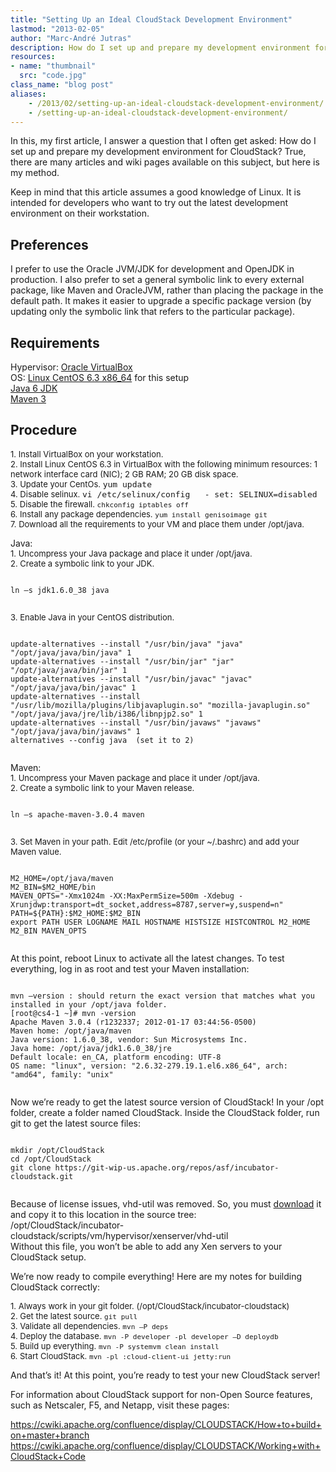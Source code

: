 ```yaml
---
title: "Setting Up an Ideal CloudStack Development Environment"
lastmod: "2013-02-05"
author: "Marc-André Jutras"
description: How do I set up and prepare my development environment for CloudStack?
resources:
- name: "thumbnail"
  src: "code.jpg"
class_name: "blog post"
aliases:
    - /2013/02/setting-up-an-ideal-cloudstack-development-environment/
    - /setting-up-an-ideal-cloudstack-development-environment/
---
```


<p>In this, my first article, I answer a question that I often get asked: How do I set up and prepare my development environment for CloudStack? True, there are many articles and wiki pages available on this subject, but here is my method.</p>

<p>Keep in mind that this article assumes a good knowledge of Linux. It is intended for developers who want to try out the latest development environment on their workstation.</p>

<h2>Preferences</h2>

<p>I prefer to use the Oracle JVM/JDK for development and OpenJDK in production. I also prefer to set a general symbolic link to every external package, like Maven and OracleJVM, rather than placing the package in the default path. It makes it easier to upgrade a specific package version (by updating only the symbolic link that refers to the particular package).</p>

<h2>Requirements</h2>

<p>Hypervisor: <a href="https://www.virtualbox.org/" target="_blank">Oracle VirtualBox</a><br> OS: <a href="http://www.centos.org/" target="_blank">Linux CentOS 6.3 x86_64</a> for this setup<br> <a href="http://www.oracle.com/technetwork/java/javase/downloads/index.html" target="_blank">Java 6 JDK</a><br> <a href="http://maven.apache.org/download.cgi" target="_blank">Maven 3</a></p>

<h2>Procedure</h2>

<p><span style="font-size: 13px;">1. Install VirtualBox on your workstation.</span><br> <span style="font-size: 13px;">2. Install Linux CentOS 6.3 in VirtualBox with the following minimum resources: 1 network interface card (NIC); 2 GB RAM; 20 GB disk space.</span><br> <span style="font-size: 13px;">3. Update your CentOs. </span><code style="font-size: 13px;">yum update</code><br> <span style="font-size: 13px;">4. Disable selinux. </span><code style="font-size: 13px;">vi /etc/selinux/config   - set: SELINUX=disabled</code><br> <span style="font-size: 13px;">5. Disable the firewall. <code>chkconfig iptables off</code></span><br> <span style="font-size: 13px;">6. Install any package dependencies. <code>yum install genisoimage git</code></span><br> <span style="font-size: 13px;">7. Download all the requirements to your VM and place them under /opt/java.</span></p>

<p>Java:<br> <span style="font-size: 13px;">1. Uncompress your Java package and place it under /opt/java.</span><br> <span style="font-size: 13px;">2. Create a symbolic link to your JDK.</span></p>

<pre><code>
ln –s jdk1.6.0_38 java

</code></pre>

<p><span style="font-size: 13px;">3. Enable Java in your CentOS distribution.</span></p>

<pre><code>
update-alternatives --install "/usr/bin/java" "java" "/opt/java/java/bin/java" 1
update-alternatives --install "/usr/bin/jar" "jar" "/opt/java/java/bin/jar" 1
update-alternatives --install "/usr/bin/javac" "javac" "/opt/java/java/bin/javac" 1
update-alternatives --install "/usr/lib/mozilla/plugins/libjavaplugin.so" "mozilla-javaplugin.so" "/opt/java/java/jre/lib/i386/libnpjp2.so" 1
update-alternatives --install "/usr/bin/javaws" "javaws" "/opt/java/java/bin/javaws" 1
alternatives --config java  (set it to 2)

</code></pre>

<p>Maven:<br> <span style="font-size: 13px;">1. Uncompress your M</span><span style="font-size: 13px;">aven package and place it under /opt/java.</span><br> <span style="font-size: 13px;">2. Create a symbolic link to your Maven release.</span></p>

<pre><code>
ln –s apache-maven-3.0.4 maven

</code></pre>

<p><span style="font-size: 13px;">3. Set Maven in your path. Edit /etc/profile (or your ~/.bashrc) and add your Maven value.</span></p>

<pre><code>
M2_HOME=/opt/java/maven
M2_BIN=$M2_HOME/bin
MAVEN_OPTS="-Xmx1024m -XX:MaxPermSize=500m -Xdebug -Xrunjdwp:transport=dt_socket,address=8787,server=y,suspend=n"
PATH=${PATH}:$M2_HOME:$M2_BIN
export PATH USER LOGNAME MAIL HOSTNAME HISTSIZE HISTCONTROL M2_HOME M2_BIN MAVEN_OPTS

</code></pre>

<p>At this point, reboot Linux to activate all the latest changes. To test everything, log in as root and test your Maven installation:</p>

<pre><code>
mvn –version : should return the exact version that matches what you installed in your /opt/java folder.
[root@cs4-1 ~]# mvn -version
Apache Maven 3.0.4 (r1232337; 2012-01-17 03:44:56-0500)
Maven home: /opt/java/maven
Java version: 1.6.0_38, vendor: Sun Microsystems Inc.
Java home: /opt/java/jdk1.6.0_38/jre
Default locale: en_CA, platform encoding: UTF-8
OS name: "linux", version: "2.6.32-279.19.1.el6.x86_64", arch: "amd64", family: "unix"

</code></pre>

<p>Now we’re ready to get the latest source version of CloudStack! In your /opt folder, create a folder named CloudStack. Inside the CloudStack folder, run git to get the latest source files:</p>

<pre><code>
mkdir /opt/CloudStack
cd /opt/CloudStack
git clone https://git-wip-us.apache.org/repos/asf/incubator-cloudstack.git

</code></pre>

<p>Because of license issues, vhd-util was removed. So, you must <a href="http://download.cloud.com.s3.amazonaws.com/tools/vhd-util" target="_blank">download</a> it and copy it to this location in the source tree:<br> /opt/CloudStack/incubator-cloudstack/scripts/vm/hypervisor/xenserver/vhd-util<br> Without this file, you won’t be able to add any Xen servers to your CloudStack setup.</p>

<p>We’re now ready to compile everything! Here are my notes for building CloudStack correctly:</p>

<p><span style="font-size: 13px;">1. Always work in your git folder. (/opt/CloudStack/incubator-cloudstack)</span><br> <span style="font-size: 13px;">2. Get the latest source. <code>git pull</code></span><br> <span style="font-size: 13px;">3. Validate all dependencies. <code>mvn –P deps</code></span><br> <span style="font-size: 13px;">4. Deploy the database. <code>mvn -P developer -pl developer –D deploydb</code></span><br> <span style="font-size: 13px;">5. Build up everything. <code>mvn -P systemvm clean install</code></span><br> <span style="font-size: 13px;">6. Start CloudStack. <code>mvn -pl :cloud-client-ui jetty:run</code></span></p>

<p>And that’s it! At this point, you’re ready to test your new CloudStack server!</p>

<p>For information about CloudStack support for non-Open Source features, such as Netscaler, F5, and Netapp, visit these pages:</p>

<a style="font-size: 13px;" href="https://cwiki.apache.org/confluence/display/CLOUDSTACK/How+to+build+on+master+branch" target="_blank">https://cwiki.apache.org/confluence/display/CLOUDSTACK/How+to+build+on+master+branch</a>
<a style="font-size: 13px;" href="https://cwiki.apache.org/confluence/display/CLOUDSTACK/Working+with+CloudStack+Code" target="_blank">https://cwiki.apache.org/confluence/display/CLOUDSTACK/Working+with+CloudStack+Code</a>